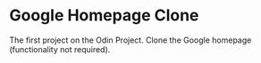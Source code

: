 # Google Homepage Clone

The first project on the Odin Project. Clone the Google homepage (functionality not required).